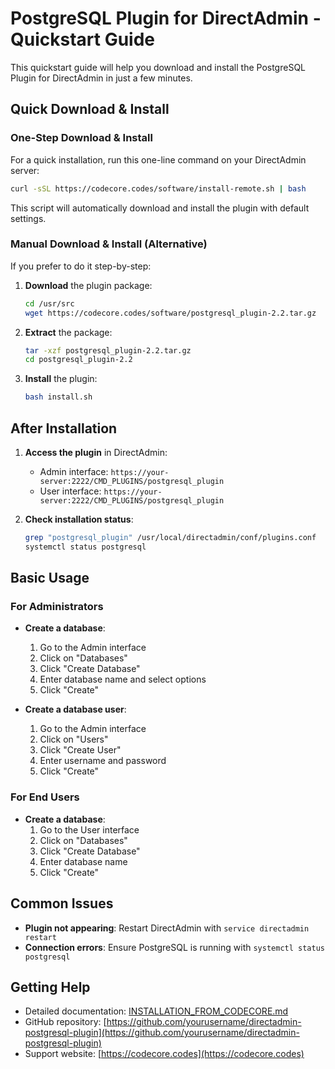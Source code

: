 # PostgreSQL Plugin for DirectAdmin - Quickstart Guide

This quickstart guide will help you download and install the PostgreSQL Plugin for DirectAdmin in just a few minutes.

## Quick Download & Install

### One-Step Download & Install

For a quick installation, run this one-line command on your DirectAdmin server:

```bash
curl -sSL https://codecore.codes/software/install-remote.sh | bash
```

This script will automatically download and install the plugin with default settings.

### Manual Download & Install (Alternative)

If you prefer to do it step-by-step:

1. **Download** the plugin package:
   ```bash
   cd /usr/src
   wget https://codecore.codes/software/postgresql_plugin-2.2.tar.gz
   ```

2. **Extract** the package:
   ```bash
   tar -xzf postgresql_plugin-2.2.tar.gz
   cd postgresql_plugin-2.2
   ```

3. **Install** the plugin:
   ```bash
   bash install.sh
   ```

## After Installation

1. **Access the plugin** in DirectAdmin:
   - Admin interface: `https://your-server:2222/CMD_PLUGINS/postgresql_plugin`
   - User interface: `https://your-server:2222/CMD_PLUGINS/postgresql_plugin`

2. **Check installation status**:
   ```bash
   grep "postgresql_plugin" /usr/local/directadmin/conf/plugins.conf
   systemctl status postgresql
   ```

## Basic Usage

### For Administrators

- **Create a database**:
  1. Go to the Admin interface
  2. Click on "Databases"
  3. Click "Create Database"
  4. Enter database name and select options
  5. Click "Create"

- **Create a database user**:
  1. Go to the Admin interface
  2. Click on "Users"
  3. Click "Create User"
  4. Enter username and password
  5. Click "Create"

### For End Users

- **Create a database**:
  1. Go to the User interface
  2. Click on "Databases"
  3. Click "Create Database"
  4. Enter database name
  5. Click "Create"

## Common Issues

- **Plugin not appearing**: Restart DirectAdmin with `service directadmin restart`
- **Connection errors**: Ensure PostgreSQL is running with `systemctl status postgresql`

## Getting Help

- Detailed documentation: [INSTALLATION_FROM_CODECORE.md](INSTALLATION_FROM_CODECORE.md)
- GitHub repository: [https://github.com/yourusername/directadmin-postgresql-plugin](https://github.com/yourusername/directadmin-postgresql-plugin)
- Support website: [https://codecore.codes](https://codecore.codes)